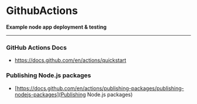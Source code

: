# GithubActions

**Example node app deployment & testing**

----

### GitHub Actions Docs
 - https://docs.github.com/en/actions/quickstart


### Publishing Node.js packages
 - [https://docs.github.com/en/actions/publishing-packages/publishing-nodejs-packages](Publishing Node.js packages)